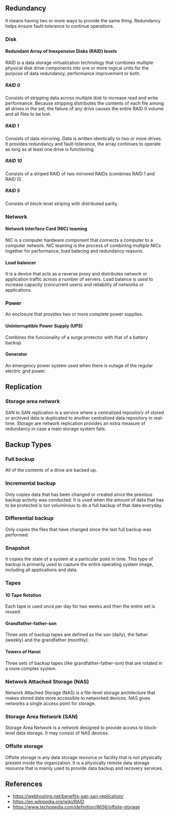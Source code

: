 ## Redundancy
It means having two or more ways to provide the same thing. Redundancy helps ensure fault-tolerance to continue operations.
### Disk
#### Redundant Array of Inexpensive Disks (RAID) levels
RAID is a data storage virtualization technology that combines multiple physical disk drive components into one or more logical units for the purpose of data redundancy, performance improvement or both.
##### RAID 0
Consists of stripping data across multiple disk to increase read and write performance. Because stripping distributes the contents of each file among all drives in the set, the failure of any drive causes the entire RAID 0 volume and all files to be lost.
##### RAID 1
Consists of data mirroring. Data is written identically to two or more drives. It provides redundancy and fault-tolerance, the array continues to operate as long as at least one drive is functioning.
##### RAID 10
Consists of a striped RAID of two mirrored RAIDs (combines RAID 1 and RAID 0).
##### RAID 5
Consists of block-level striping with distributed parity.

### Network
#### Network Interface Card (NIC) teaming
NIC is a computer hardware component that connects a computer to a computer network. NIC teaming is the process of combining multiple NICs together for performance, load balacing and redundancy reasons.
#### Load balancer
It is a device that acts as a reverse proxy and distributes network or application traffic across a number of servers. Load balance is used to increase capacity (concurrent users) and reliability of networks or applications.

### Power
An enclosure that provides two or more complete power supplies.
#### Uninterruptible Power Supply (UPS)
Combines the funcionality of a surge protector with that of a battery backup.
#### Generator
An emergency power system used when there is outage of the regular electric grid power.

## Replication
### Storage area network
SAN to SAN replication is a service where a centralized repository of stored or archived data is duplicated to another centralized data repository in real-time. Storage are network replication provides an extra measure of redundancy in case a main storage system fails.

## Backup Types
### Full backup
All of the contents of a drive are backed up.
### Incremental backup
Only copies data that has been changed or created since the previous backup activity was conducted. It is used when the amount of data that has to be protected is too voluminous to do a full backup of that data everyday.
### Differential backup
Only copies the files that have changed since the last full backup was performed.
### Snapshot
It copies the state of a system at a particular point in time. This type of backup is primarily used to capture the entire operating system image, including all applications and data.
### Tapes
#### 10 Tape Rotation
Each tape is used  once per day for two weeks and then the entire set is reused.
#### Grandfather-father-son
Three sets of backup tapes are defined as the son (daily), the father (weekly) and the grandfather (monthly).
#### Towers of Hanoi
Three sets of backup tapes (like grandfather-father-son) that are rotated in a more complex system.

### Network Attached Storage (NAS)
Network Attached Storage (NAS) is a file-level storage architecture that makes stored data more accessible to networked devices. NAS gives networks a single access point for storage.

### Storage Area Network (SAN)
Storage Area Network is a network designed to provide access to block-level data storage. It may consist of NAS devices.

### Offsite storage
Offsite storage is any data storage resource or facility that is not physically present inside the organization. It is a physically remote data storage resource that is mainly used to provide data backup and recovery services.

## References
- https://webhosting.net/benefits-san-san-replication/
- https://en.wikipedia.org/wiki/RAID
- https://www.techopedia.com/definition/8656/offsite-storage
